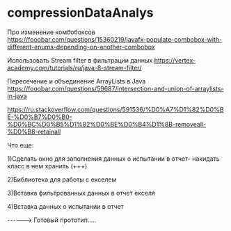 # compressionDataAnalys

Про изменение комбобоксов
https://fooobar.com/questions/15360219/javafx-populate-combobox-with-different-enums-depending-on-another-combobox


Использовать Stream filter в фильтрации данных
https://vertex-academy.com/tutorials/ru/java-8-stream-filter/

Пересечение и объединение ArrayLists в Java
https://fooobar.com/questions/59687/intersection-and-union-of-arraylists-in-java

https://ru.stackoverflow.com/questions/591536/%D0%A7%D1%82%D0%BE-%D0%B7%D0%B0-%D0%BC%D0%B5%D1%82%D0%BE%D0%B4%D1%8B-removeall-%D0%B8-retainall



Что еще: 

1)Сделать окно для заполнения данных о испытании в отчет- накидать класс в нем хранить  (+++)

2)Библиотека для работы с екселем

3)Вставка фильтрованных данных в отчет екселя

4)Вставка данных о испытании в отчет

------> Готовый прототип.....
